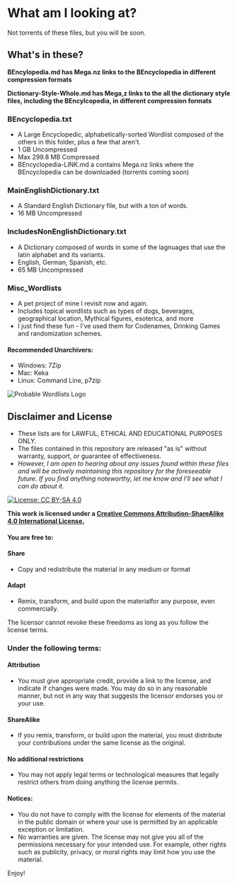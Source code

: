 # What am I looking at?
Not torrents of these files, but you will be soon.

## What's in these?

__BEncylopedia.md has Mega.nz links to the BEncyclopedia in different compression formats__

__Dictionary-Style-Whole.md has Mega,z links to the all the dictionary style files, including the BEncylcopedia, in different compression formats__

### BEncyclopedia.txt
  * A Large Encyclopedic, alphabetically-sorted Wordlist composed of the others in this folder, plus a few that aren't.
  * 1 GB Uncompressed
  * Max 299.8 MB Compressed
  * BEncyclopedia-LINK.md a contains Mega.nz links where the BEncyclopedia can be downloaded (torrents coming soon)
  
### MainEnglishDictionary.txt
  * A Standard English Dictionary file, but with a ton of words.
  * 16 MB Uncompressed
  
### IncludesNonEnglishDictionary.txt
  * A Dictionary composed of words in some of the lagnuages that use the latin alphabet and its variants.
  * English, German, Spanish, etc.
  * 65 MB Uncompressed

### Misc_Wordlists
  * A pet project of mine I revisit now and again.
  * Includes topical wordlists such as types of dogs, beverages, geographical location, Mythical figures, esoterica, and more
  * I just find these fun - I've used them for Codenames, Drinking Games and randomization schemes.

#### Recommended Unarchivers:
* Windows: 7Zip
* Mac: Keka
* Linux: Command Line, p7zip 
  
  
![Probable Wordlists Logo](https://raw.githubusercontent.com/berzerk0/Probable-Wordlists/master/ProbableWordlistLogo.png)

## Disclaimer and License
 + These lists are for LAWFUL, ETHICAL AND EDUCATIONAL PURPOSES ONLY.
 + The files contained in this repository are released "as is" without warranty, support, or guarantee of effectiveness. 
 + *However, I am open to hearing about any issues found within these files and will be actively maintaining this repository for the foreseeable future. If you find anything noteworthy, let me know and I'll see what I can do about it.*
 
 [![License: CC BY-SA 4.0](https://img.shields.io/badge/License-CC%20BY--SA%204.0-lightgrey.svg)](http://creativecommons.org/licenses/by-sa/4.0/)

 __This work is licensed under a [Creative Commons Attribution-ShareAlike 4.0 International License.](https://creativecommons.org/licenses/by-sa/4.0/)__
 
 #### You are free to:

#### Share
+ Copy and redistribute the material in any medium or format

#### Adapt
+ Remix, transform, and build upon the materialfor any purpose, even commercially.

The licensor cannot revoke these freedoms as long as you follow the license terms.

### Under the following terms:

#### Attribution 
+ You must give appropriate credit, provide a link to the license, and indicate if changes were made. You may do so in any reasonable manner, but not in any way that suggests the licensor endorses you or your use.
#### ShareAlike 
+ If you remix, transform, or build upon the material, you must distribute your contributions under the same license as the original.
#### No additional restrictions
+ You may not apply legal terms or technological measures that legally restrict others from doing anything the license permits.

#### Notices:
+ You do not have to comply with the license for elements of the material in the public domain or where your use is permitted by an applicable exception or limitation.
+ No warranties are given. The license may not give you all of the permissions necessary for your intended use. For example, other rights such as publicity, privacy, or moral rights may limit how you use the material.


Enjoy!

